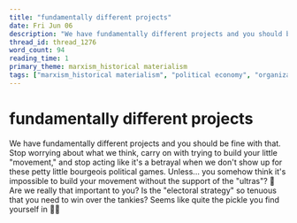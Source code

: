 ```yaml
---
title: "fundamentally different projects"
date: Fri Jun 06
description: "We have fundamentally different projects and you should be fine with that."
thread_id: thread_1276
word_count: 94
reading_time: 1
primary_theme: marxism_historical materialism
tags: ["marxism_historical materialism", "political economy", "organizational theory"]
---
```


# fundamentally different projects

We have fundamentally different projects and you should be fine with that. Stop worrying about what we think, carry on with trying to build your little "movement," and stop acting like it's a betrayal when we don't show up for these petty little bourgeois political games. Unless... you somehow think it's impossible to build your movement without the support of the "ultras"? 🤔 Are we really that important to you? Is the "electoral strategy" so tenuous that you need to win over the tankies? Seems like quite the pickle you find yourself in 🤷‍♀️